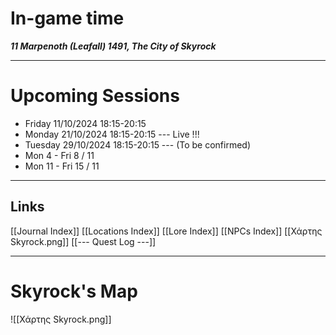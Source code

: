 # In-game time

***11 Marpenoth (Leafall) 1491, The City of Skyrock***

---

# Upcoming Sessions

- Friday 11/10/2024 18:15-20:15
- Monday 21/10/2024 18:15-20:15 --- Live !!!
- Tuesday 29/10/2024 18:15-20:15 --- (To be confirmed)
- Mon 4 - Fri 8 / 11
- Mon 11 - Fri 15 / 11

---

## Links

[[Journal Index]]
[[Locations Index]]
[[Lore Index]]
[[NPCs Index]]
[[Χάρτης Skyrock.png]]
[[--- Quest Log ---]]

---

# Skyrock's Map

![[Χάρτης Skyrock.png]]